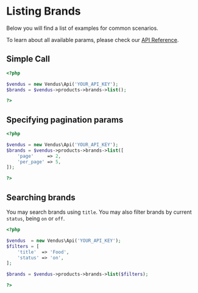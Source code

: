 # Listing Brands

Below you will find a list of examples for common scenarios. 

To learn about all available params, please check our [API Reference](https://www.vendus.pt/ws/products/brands.doc).

## Simple Call

```php
<?php

$vendus = new Vendus\Api('YOUR_API_KEY');
$brands = $vendus->products->brands->list();

?>
```

## Specifying pagination params

```php
<?php

$vendus = new Vendus\Api('YOUR_API_KEY');
$brands = $vendus->products->brands->list([
    'page'     => 2, 
    'per_page' => 5,
]);

?>
```

## Searching brands

You may search brands using `title`. You may also filter brands by current `status`, being `on` or `off`.

```php
<?php

$vendus  = new Vendus\Api('YOUR_API_KEY');
$filters = [
    'title'  => 'Food',
    'status' => 'on',
];

$brands = $vendus->products->brands->list($filters);

?>
```